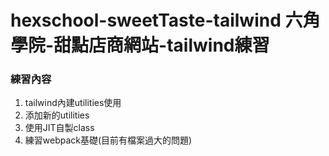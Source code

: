 # hexschool-sweetTaste-tailwind 六角學院-甜點店商網站-tailwind練習

### 練習內容

1. tailwind內建utilities使用
2. 添加新的utilities
3. 使用JIT自製class
4. 練習webpack基礎(目前有檔案過大的問題)
